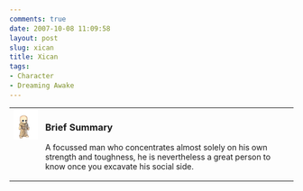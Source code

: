 ```yaml
---
comments: true
date: 2007-10-08 11:09:58
layout: post
slug: xican
title: Xican
tags:
- Character
- Dreaming Awake
---
```


<table border="0" cellspacing="10">
<tr>
<td valign="top"><img src="/fiction/characters/avatars/xican.png" /></td>
<td valign="top">
<h3>Brief Summary</h3>
<p>A focussed man who concentrates almost solely on his own strength and toughness, he is nevertheless a great person to know once you excavate his social side.</p></td>
</tr>
</table>
